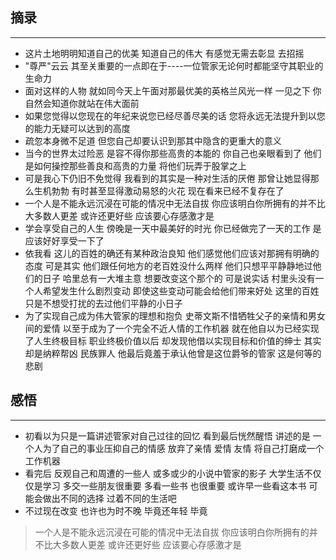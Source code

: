 ## 摘录
****
* 这片土地明明知道自己的优美 知道自己的伟大 有感觉无需去彰显 去招摇
* "尊严"云云 其至关重要的一点即在于----一位管家无论何时都能坚守其职业的生命力
* 面对这样的人物 就如同今天上午面对那最优美的英格兰风光一样 一见之下 你自然会知道你就站在伟大面前
* 如果您觉得以您现在的年纪来说您已经尽善尽美的话 您将永远无法提升到以您的能力无疑可以达到的高度
* 疏忽本身微不足道 但您自己却要认识到那其中隐含的更重大的意义
* 当今的世界太过险恶 是容不得你那些高贵的本能的  你自己也亲眼看到了 他们是如何操控那些善良和高贵的力量 将他们玩弄于股掌之上
* 可是我心下仍旧不免觉得 我看到的其实是一种对生活的厌倦 那曾让她显得那么生机勃勃 有时甚至显得激动易怒的火花 现在看来已经不复存在了
*  一个人是不能永远沉浸在可能的情况中无法自拔 你应该明白你所拥有的并不比大多数人更差 或许还更好些 应该要心存感激才是
* 学会享受自己的人生 傍晚是一天中最美好的时光 你已经做完了一天的工作 是应该好好享受一下了
* 依我看 这儿的百姓的确还有某种政治良知 他们感觉他们应该对那拥有明确的态度 可是其实 他们跟任何地方的老百姓没什么两样 他们只想平平静静地过他们的日子 哈里总有一大堆主意 想要改变这个那个的 可是说实话 村里头没有一个人希望发生什么剧烈变动 即使这些变动可能会给他们带来好处 这里的百姓只是不想受打扰的去过他们平静的小日子
* 为了实现自己成为伟大管家的理想和抱负 史蒂文斯不惜牺牲父子的亲情和男女间的爱情 以至于成为了一个完全不近人情的工作机器 就在他自以为已经实现了人生终极目标 职业终极价值以后 却发现他借以实现目标和价值的绅士 其实却是纳粹帮凶 民族罪人 他最后竟羞于承认他曾是这位爵爷的管家 这是何等的悲剧

## 感悟
****
* 初看以为只是一篇讲述管家对自己过往的回忆 看到最后恍然醒悟 讲述的是 一个人为了自己的事业压抑自己的情感 放弃了亲情 爱情 友情 将自己打磨成一个工作机器  
* 看完后 反观自己和周遭的一些人 或多或少的小说中管家的影子 大学生活不仅仅是学习 多交一些朋友很重要 多看一些书 也很重要 或许早一些看这本书 可能会做出不同的选择 过着不同的生活吧 
* 不过现在改变 也许也为时不晚 毕竟还年轻 毕竟
> 一个人是不能永远沉浸在可能的情况中无法自拔 你应该明白你所拥有的并不比大多数人更差 或许还更好些 应该要心存感激才是

